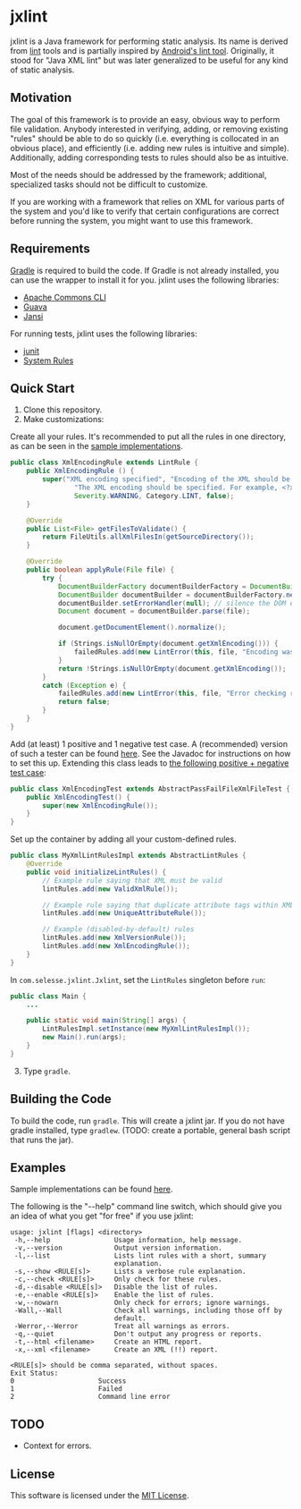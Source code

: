 jxlint
======

jxlint is a Java framework for performing static analysis. Its name is derived
from [lint](http://en.wikipedia.org/wiki/Lint_%28software%29) tools and is
partially inspired by [Android's lint tool](http://developer.android.com/tools/help/lint.html).
Originally, it stood for "Java XML lint" but was later generalized to be
useful for any kind of static analysis.

Motivation
----------

The goal of this framework is to provide an easy, obvious way to perform file
validation. Anybody interested in verifying, adding, or removing existing
"rules" should be able to do so quickly (i.e. everything is collocated in an
obvious place), and efficiently (i.e. adding new rules is intuitive and
simple). Additionally, adding corresponding tests to rules should also be as
intuitive.

Most of the needs should be addressed by the framework; additional,
specialized tasks should not be difficult to customize.

If you are working with a framework that relies on XML for various parts of
the system and you'd like to verify that certain configurations are correct
before running the system, you might want to use this framework.

Requirements
------------

[Gradle](http://gradle.org) is required to build the code. If Gradle is not
already installed, you can use the wrapper to install it for you. jxlint uses
the following libraries:

  * [Apache Commons CLI](http://commons.apache.org/proper/commons-cli/)
  * [Guava](https://code.google.com/p/guava-libraries/)
  * [Jansi](http://jansi.fusesource.org/)

For running tests, jxlint uses the following libraries:

  * [junit](http://junit.org/)
  * [System Rules](http://www.stefan-birkner.de/system-rules/)

Quick Start
-----------

1. Clone this repository.
2. Make customizations:

  Create all your rules. It's recommended to put all the rules in one directory,
  as can be seen in the [sample implementations](src/test/java/com/selesse/jxlint/samplerules).

  ```java
  public class XmlEncodingRule extends LintRule {
      public XmlEncodingRule () {
          super("XML encoding specified", "Encoding of the XML should be specified.",
                  "The XML encoding should be specified. For example, <?xml version=\"1.0\" encoding=\"UTF-8\"?>.",
                  Severity.WARNING, Category.LINT, false);
      }

      @Override
      public List<File> getFilesToValidate() {
          return FileUtils.allXmlFilesIn(getSourceDirectory());
      }

      @Override
      public boolean applyRule(File file) {
          try {
              DocumentBuilderFactory documentBuilderFactory = DocumentBuilderFactory.newInstance();
              DocumentBuilder documentBuilder = documentBuilderFactory.newDocumentBuilder();
              documentBuilder.setErrorHandler(null); // silence the DOM error handler
              Document document = documentBuilder.parse(file);

              document.getDocumentElement().normalize();

              if (Strings.isNullOrEmpty(document.getXmlEncoding())) {
                  failedRules.add(new LintError(this, file, "Encoding wasn't specified"));
              }
              return !Strings.isNullOrEmpty(document.getXmlEncoding());
          }
          catch (Exception e) {
              failedRules.add(new LintError(this, file, "Error checking rule, could not parse XML"));
              return false;
          }
      }
  }
  ```

  Add (at least) 1 positive and 1 negative test case. A (recommended) version
  of such a tester can be found [here](src/test/java/com/selesse/jxlint/AbstractPassFailFileTest.java).
  See the Javadoc for instructions on how to set this up. Extending this class leads to
  [the following positive + negative test case](src/test/java/com/selesse/jxlint/samplerulestest/xml/XmlEncodingTest.java):

  ```java
  public class XmlEncodingTest extends AbstractPassFailFileXmlFileTest {
      public XmlEncodingTest() {
          super(new XmlEncodingRule());
      }
  }
  ```

  Set up the container by adding all your custom-defined rules.

  ```java
  public class MyXmlLintRulesImpl extends AbstractLintRules {
      @Override
      public void initializeLintRules() {
          // Example rule saying that XML must be valid
          lintRules.add(new ValidXmlRule());

          // Example rule saying that duplicate attribute tags within XML are bad
          lintRules.add(new UniqueAttributeRule());

          // Example (disabled-by-default) rules
          lintRules.add(new XmlVersionRule());
          lintRules.add(new XmlEncodingRule());
      }
  }
  ```

  In `com.selesse.jxlint.Jxlint`, set the `LintRules` singleton before `run`:

  ```java
  public class Main {
      ...

      public static void main(String[] args) {
          LintRulesImpl.setInstance(new MyXmlLintRulesImpl());
          new Main().run(args);
      }
  }
  ```

3. Type `gradle`.

Building the Code
-----------------

To build the code, run `gradle`. This will create a jxlint jar. If you do
not have gradle installed, type `gradlew`. (TODO: create a portable, general
bash script that runs the jar).

Examples
--------

Sample implementations can be found [here](src/test/java/com/selesse/jxlint/samplerules).

The following is the "--help" command line switch, which should give you an
idea of what you get "for free" if you use jxlint:

    usage: jxlint [flags] <directory>
     -h,--help                Usage information, help message.
     -v,--version             Output version information.
     -l,--list                Lists lint rules with a short, summary
                              explanation.
     -s,--show <RULE[s]>      Lists a verbose rule explanation.
     -c,--check <RULE[s]>     Only check for these rules.
     -d,--disable <RULE[s]>   Disable the list of rules.
     -e,--enable <RULE[s]>    Enable the list of rules.
     -w,--nowarn              Only check for errors; ignore warnings.
     -Wall,--Wall             Check all warnings, including those off by
                              default.
     -Werror,--Werror         Treat all warnings as errors.
     -q,--quiet               Don't output any progress or reports.
     -t,--html <filename>     Create an HTML report.
     -x,--xml <filename>      Create an XML (!!) report.

    <RULE[s]> should be comma separated, without spaces.
    Exit Status:
    0                     Success
    1                     Failed
    2                     Command line error

TODO
----

* Context for errors.

License
-------

This software is licensed under the [MIT License](http://en.wikipedia.org/wiki/MIT_License).
